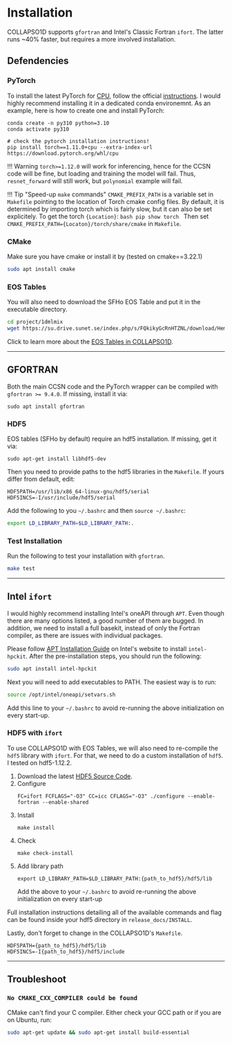 # Installation

COLLAPSO1D supports `gfortran` and Intel's Classic Fortran `ifort`. The latter runs ~40% faster, but requires a more involved installation.

## Defendencies

### PyTorch
To install the latest PyTorch for <ins>CPU</ins>, follow the official [instructions](https://pytorch.org/). I would highly recommend installing it in a dedicated conda environemnt. As an example, here is how to create one and install PyTorch:
```
conda create -n py310 python=3.10
conda activate py310

# check the pytorch installation instructions!
pip install torch==1.11.0+cpu --extra-index-url https://download.pytorch.org/whl/cpu
```
!!! Warning
    `torch>=1.12.0` will work for inferencing, hence for the CCSN code will be fine, but loading and training the model will fail. Thus, `resnet_forward` will still work, but `polynomial` example will fail.

!!! Tip "Speed-up `make` commands"
    `CMAKE_PREFIX_PATH` is a variable set in `Makefile` pointing to the location of Torch cmake config files. By default, it is determined by importing torch which is fairly slow, but it can also be set explicitely. To get the torch `{Location}`:
    ```bash
    pip show torch
    ```
    Then set `CMAKE_PREFIX_PATH={Locaton}/torch/share/cmake` in `Makefile`.

### CMake
Make sure you have cmake or install it by (tested on cmake==3.22.1)
```bash
sudo apt install cmake
```

### EOS Tables

You will also need to download the SFHo EOS Table and put it in the executable directory.
```bash
cd project/1dmlmix
wget https://su.drive.sunet.se/index.php/s/FQkikyGcRnHTZNL/download/Hempel_SFHoEOS_rho222_temp180_ye60_version_1.3_20190605.h5
```
Click to learn more about the [EOS Tables in COLLAPSO1D](eosdriver.md).

---

## GFORTRAN
Both the main CCSN code and the PyTorch wrapper can be compiled with `gfortran >= 9.4.0`. If missing, install it via:
```
sudo apt install gfortran
```

### HDF5
EOS tables (SFHo by default) require an hdf5 installation. If missing, get it via:
```
sudo apt-get install libhdf5-dev
```
Then you need to provide paths to the hdf5 libraries in the `Makefile`. If yours differ from default, edit:
```
HDF5PATH=/usr/lib/x86_64-linux-gnu/hdf5/serial
HDF5INCS=-I/usr/include/hdf5/serial
```
Add the following to you `~/.bashrc` and then `source ~/.bashrc`:
```bash
export LD_LIBRARY_PATH=$LD_LIBRARY_PATH:.
```

### Test Installation
Run the following to test your installation with `gfortran`.
```bash
make test
```

---

## Intel `ifort`

I would highly recommend installing Intel's oneAPI through `APT`. Even though there are many options listed, a good number of them are bugged. In addition, we need to install a full basekit, instead of only the Fortran compiler, as there are issues with individual packages.

Please follow [APT Installation Guide](https://www.intel.com/content/www/us/en/develop/documentation/installation-guide-for-intel-oneapi-toolkits-linux/top/installation/install-using-package-managers/apt.html) on Intel's website to install `intel-hpckit`. After the pre-installation steps, you should run the following:
```bash
sudo apt install intel-hpckit
```
Next you will need to add executables to PATH. The easiest way is to run:
```bash
source /opt/intel/oneapi/setvars.sh
```
Add this line to your `~/.bashrc` to avoid re-running the above initialization on every start-up.

### HDF5 with `ifort`

To use COLLAPSO1D with EOS Tables, we will also need to re-compile the `hdf5` library with `ifort`. For that, we need to do a custom installation of `hdf5`. I tested on hdf5-1.12.2.

1. Download the latest [HDF5 Source Code](https://www.hdfgroup.org/downloads/hdf5/source-code/).
2. Configure
   ```
   FC=ifort FCFLAGS="-O3" CC=icc CFLAGS="-O3" ./configure --enable-fortran --enable-shared
   ```
3. Install
    ```
    make install
    ```
4. Check 
   ```
   make check-install
   ```
5. Add library path
   ```
   export LD_LIBRARY_PATH=$LD_LIBRARY_PATH:{path_to_hdf5}/hdf5/lib
   ```
    Add the above to your `~/.bashrc` to avoid re-running the above initialization on every start-up

Full installation instructions detailing all of the available commands and flag can be found inside your hdf5 directory in `release_docs/INSTALL`.

Lastly, don't forget to change in the COLLAPSO1D's `Makefile`.
```
HDF5PATH={path_to_hdf5}/hdf5/lib
HDF5INCS=-I{path_to_hdf5}/hdf5/include
```

---

## Troubleshoot
### `No CMAKE_CXX_COMPILER could be found`

CMake can't find your C compiler. Either check your GCC path or if you are on Ubuntu, run:
```bash
sudo apt-get update && sudo apt-get install build-essential
```